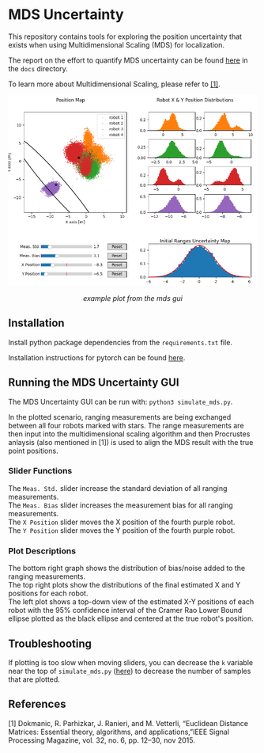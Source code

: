 # MDS Uncertainty

This repository contains tools for exploring the position uncertainty
that exists when using Multidimensional Scaling (MDS) for localization.

The report on the effort to quantify MDS uncertainty can be found [here](docs/mds_uncertainty.pdf)
in the ``docs`` directory.

To learn more about Multidimensional Scaling, please refer to
[\[1\]](https://ieeexplore.ieee.org/document/7298562/).

![mds_gui](docs/mds_gui.png)
<p align="center">
  <em>example plot from the mds gui</em>
 </p>

## Installation
Install python package dependencies from the ``requirements.txt`` file.

Installation instructions for pytorch can be found [here](https://pytorch.org/get-started/locally/).

## Running the MDS Uncertainty GUI

The MDS Uncertainty GUI can be run with: ``python3 simulate_mds.py``.

In the plotted scenario, ranging measurements are being exchanged
between all four robots marked with stars. The range measurements are
then input into the multidimensional scaling algorithm and then
Procrustes anlaysis (also mentioned in [1]) is used to align the MDS
result with the true point positions.

### Slider Functions
The ``Meas. Std.`` slider increase the standard deviation of all ranging measurements.  
The ``Meas. Bias`` slider increases the measurement bias for all
ranging measurements.  
The ``X Position`` slider moves the X position of the fourth purple robot.  
The ``Y Position`` slider moves the Y position of the fourth purple robot.

### Plot Descriptions
The bottom right graph shows the distribution of bias/noise added to the
ranging measurements.  
The top right plots show the distributions of the final estimated X and
Y positions for each robot.  
The left plot shows a top-down view of the estimated X-Y positions
of each robot with the 95% confidence interval of the Cramer Rao Lower
Bound ellipse plotted as the black ellipse and centered at the true
robot's position.  

## Troubleshooting
If plotting is too slow when moving sliders, you can decrease the ``k``
variable near the top of ``simulate_mds.py`` ([here](https://github.com/betaBison/mds-uncertainty-private/blob/main/simulate_mds.py#L28)) to decrease the number of samples that are plotted.

## References
[1] Dokmanic, R. Parhizkar, J. Ranieri, and M. Vetterli, “Euclidean
Distance Matrices: Essential theory, algorithms, and
applications,”IEEE Signal Processing Magazine, vol. 32, no. 6,
pp. 12–30, nov 2015.

